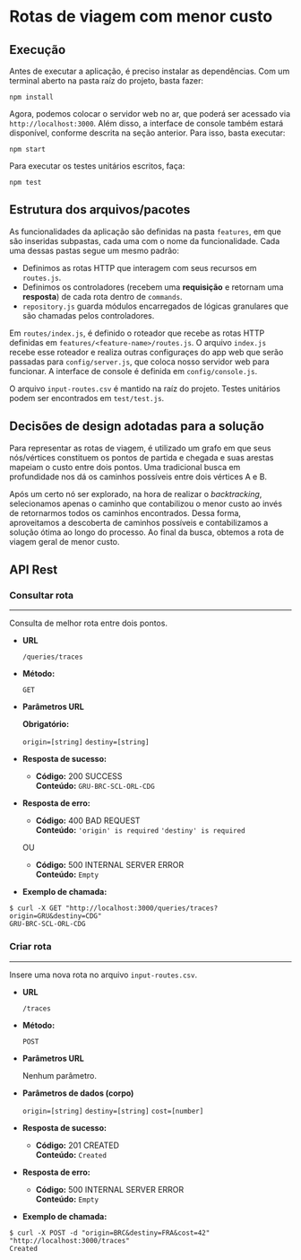 # Rotas de viagem com menor custo

## Execução

Antes de executar a aplicação, é preciso instalar as dependências. Com um terminal aberto na pasta raíz do projeto, basta fazer:

```shell
npm install
```

Agora, podemos colocar o servidor web no ar, que poderá ser acessado via `http://localhost:3000`. Além disso, a interface de console também estará disponível, conforme descrita na seção anterior. Para isso, basta executar:

```shell
npm start
```

Para executar os testes unitários escritos, faça:

```shell
npm test
```

## Estrutura dos arquivos/pacotes

As funcionalidades da aplicação são definidas na pasta `features`, em que são inseridas subpastas, cada uma com o nome da funcionalidade. Cada uma dessas pastas segue um mesmo padrão:

* Definimos as rotas HTTP que interagem com seus recursos em `routes.js`.
* Definimos os controladores (recebem uma **requisição** e retornam uma **resposta**) de cada rota dentro de `commands`.
* `repository.js` guarda módulos encarregados de lógicas granulares que são chamadas pelos controladores.


Em `routes/index.js`, é definido o roteador que recebe as rotas HTTP definidas em `features/<feature-name>/routes.js`. O arquivo `index.js` recebe esse roteador e realiza outras configuraçes do app web que serão passadas para `config/server.js`, que coloca nosso servidor web para funcionar. A interface de console é definida em `config/console.js`. 

O arquivo `input-routes.csv` é mantido na raíz do projeto. Testes unitários podem ser encontrados em `test/test.js`.

## Decisões de design adotadas para a solução

Para representar as rotas de viagem, é utilizado um grafo em que seus nós/vértices constituem os pontos de partida e chegada e suas arestas mapeiam o custo entre dois pontos. Uma tradicional busca em profundidade nos dá os caminhos possíveis entre dois vértices A e B.

Após um certo nó ser explorado, na hora de realizar o *backtracking*, selecionamos apenas o caminho que contabilizou o menor custo ao invés de retornarmos todos os caminhos encontrados. Dessa forma, aproveitamos a descoberta de caminhos possíveis e contabilizamos a solução ótima ao longo do processo. Ao final da busca, obtemos a rota de viagem geral de menor custo.

## API Rest

### Consultar rota
----
  Consulta de melhor rota entre dois pontos.

* **URL**

  `/queries/traces`

* **Método:**

  `GET`
  
*  **Parâmetros URL** 

   **Obrigatório:**
 
   `origin=[string]`
   `destiny=[string]`

* **Resposta de sucesso:**

  * **Código:** 200 SUCCESS <br />
    **Conteúdo:** `GRU-BRC-SCL-ORL-CDG`
 
* **Resposta de erro:**

  * **Código:** 400 BAD REQUEST <br />
    **Conteúdo:** `'origin' is required` `'destiny' is required`

  OU

  * **Código:** 500 INTERNAL SERVER ERROR <br />
    **Conteúdo:** `Empty`

* **Exemplo de chamada:**

```shell
$ curl -X GET "http://localhost:3000/queries/traces?origin=GRU&destiny=CDG"
GRU-BRC-SCL-ORL-CDG
```

### Criar rota
----
  Insere uma nova rota no arquivo `input-routes.csv`.

* **URL**

  `/traces`

* **Método:**

  `POST`
  
*  **Parâmetros URL** 

   Nenhum parâmetro.
   
*  **Parâmetros de dados (corpo)** 

   `origin=[string]`
   `destiny=[string]`
   `cost=[number]`

* **Resposta de sucesso:**

  * **Código:** 201 CREATED <br />
    **Conteúdo:** `Created`
 
* **Resposta de erro:**


  * **Código:** 500 INTERNAL SERVER ERROR <br />
    **Conteúdo:** `Empty`

* **Exemplo de chamada:**

```shell
$ curl -X POST -d "origin=BRC&destiny=FRA&cost=42" "http://localhost:3000/traces"
Created
```
